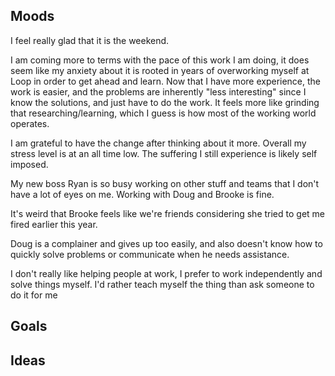 ## Moods

I feel really glad that it is the weekend.

I am coming more to terms with the pace of this work I am doing, it does seem like my anxiety about it is rooted in years of overworking myself at Loop in order to get ahead and learn. Now that I have more experience, the work is easier, and the problems are inherently "less interesting" since I know the solutions, and just have to do the work. It feels more like grinding that researching/learning, which I guess is how most of the working world operates. 

I am grateful to have the change after thinking about it more. Overall my stress level is at an all time low. The suffering I still experience is likely self imposed. 

My new boss Ryan is so busy working on other stuff and teams that I don't have a lot of eyes on me. Working with Doug and Brooke is fine.

It's weird that Brooke feels like we're friends considering she tried to get me fired earlier this year. 

Doug is a complainer and gives up too easily, and also doesn't know how to quickly solve problems or communicate when he needs assistance.

I don't really like helping people at work, I prefer to work independently and solve things myself. I'd rather teach myself the thing than ask someone to do it for me


## Goals

## Ideas

